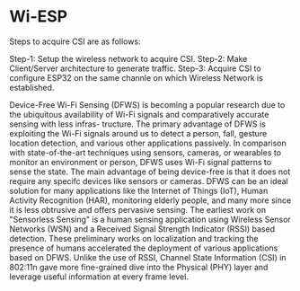 # Wi-ESP

Steps to acquire CSI are as follows:

Step-1: Setup the wireless network to acquire CSI.
Step-2: Make Client/Server architecture to generate traffic.
Step-3: Acquire CSI to configure ESP32 on the same channle on which Wireless Network is established.

Device-Free Wi-Fi Sensing (DFWS) is becoming a popular research due to the ubiquitous availability of Wi-Fi signals and comparatively accurate sensing with less infras-
tructure. The primary advantage of DFWS is exploiting the Wi-Fi signals around us to detect a person, fall, gesture location detection, and various other applications
passively. In comparison with state-of-the-art techniques using sensors, cameras, or wearables to monitor an environment or person, DFWS uses Wi-Fi signal patterns to sense the state. The main advantage of being
device-free is that it does not require any specifc devices like sensors or cameras. DFWS can be an ideal solution for many applications like the Internet of Things (IoT), Human
Activity Recognition (HAR), monitoring elderly people, and many more since it is less obtrusive and offers pervasive sensing. The earliest work on "Sensorless Sensing" is a
human sensing application using Wireless Sensor Networks (WSN) and a Received Signal Strength Indicator (RSSI) based detection. These preliminary
works on localization and tracking the presence of humans accelerated the deployment of various applications based on DFWS. Unlike the use of RSSI, Channel State Information
(CSI) in 802:11n gave more fine-grained dive into the Physical (PHY) layer and leverage useful information at every frame level.
